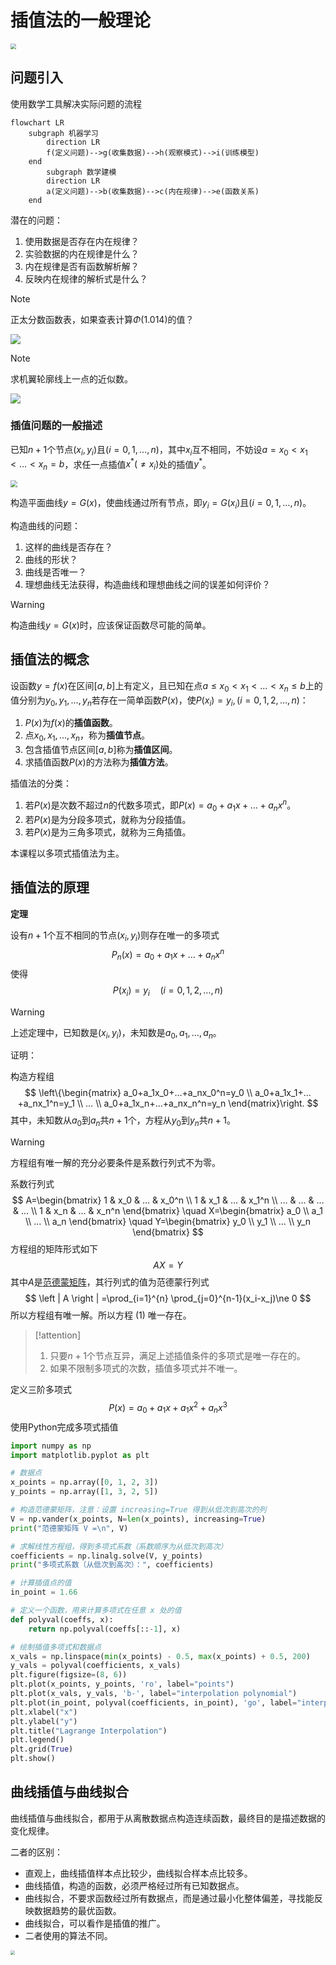 # 插值法的一般理论

<img src="https://raw.githubusercontent.com/hughxusu/lesson-numerical-analysis/refs/heads/developing/_images/Interpolation.png" style="zoom:55%;" />

## 问题引入

使用数学工具解决实际问题的流程

```mermaid
flowchart LR
	subgraph 机器学习
		direction LR
		f(定义问题)-->g(收集数据)-->h(观察模式)-->i(训练模型)
	end
		subgraph 数学建模
		direction LR
		a(定义问题)-->b(收集数据)-->c(内在规律)-->e(函数关系)
	end
```

潜在的问题：

1. 使用数据是否存在内在规律？
2. 实验数据的内在规律是什么？
3. 内在规律是否有函数解析解？
4. 反映内在规律的解析式是什么？

> [!note]
>
> 正太分数函数表，如果查表计算$\Phi (1.014)$的值？

![](https://raw.githubusercontent.com/hughxusu/lesson-numerical-analysis/refs/heads/developing/_images/70.png)

> [!note]
>
> 求机翼轮廓线上一点的近似数。

![](https://raw.githubusercontent.com/hughxusu/lesson-numerical-analysis/refs/heads/developing/_images/0c4f9ceb196f02b3223b3c12b4076a1dd71ee823.webp)

### 插值问题的一般描述

已知$n+1$个节点$(x_i, y_i)$且$(i=0, 1, …, n)$，其中$x_i$互不相同，不妨设$a=x_0<x_1<…<x_n=b$，求任一点插值$x^*(\ne x_i)$处的插值$y^*$。

<img src="https://raw.githubusercontent.com/hughxusu/lesson-numerical-analysis/refs/heads/developing/_images/86d485f3dc944cf19ed847a4d19c548c.png" style="zoom:70%;" />

构造平面曲线$y=G(x)$，使曲线通过所有节点，即$y_i=G(x_i)$且$(i=0, 1, …, n)$。

构造曲线的问题：

1. 这样的曲线是否存在？
2. 曲线的形状？
3. 曲线是否唯一？
4. 理想曲线无法获得，构造曲线和理想曲线之间的误差如何评价？

> [!warning]
>
> 构造曲线$y=G(x)$时，应该保证函数尽可能的简单。

## 插值法的概念

设函数$y=f(x)$在区间$[a, b]$上有定义，且已知在点$a\le x_0<x_1<…<x_n\le b$上的值分别为$y_0, y_1, …, y_n$若存在一简单函数$P(x)$，使$P(x_i)=y_i,(i=0, 1, 2, …,n )$：

1. $P(x)$为$f(x)$的**插值函数**。
2. 点$x_0, x_1, …,x_n$，称为**插值节点**。
3. 包含插值节点区间$[a, b]$称为**插值区间**。
4. 求插值函数$P(x)$的方法称为**插值方法**。

插值法的分类：

1. 若$P(x)$是次数不超过$n$的代数多项式，即$P(x)=a_0+a_1x+…+a_nx^n$。
2. 若$P(x)$是为分段多项式，就称为分段插值。
3. 若$P(x)$是为三角多项式，就称为三角插值。

本课程以多项式插值法为主。

## 插值法的原理

**定理**

设有$n+1$个互不相同的节点$(x_i, y_i)$则存在唯一的多项式
$$
P_n(x)=a_0+a_1x+…+a_nx^n \tag{1}
$$
使得
$$
P(x_i)=y_i \quad (i=0, 1, 2, …,n )
$$

> [!warning]
>
> 上述定理中，已知数是$(x_i, y_i)$，未知数是$a_0, a_1, …,a_n$。

证明：

构造方程组
$$
\left\{\begin{matrix}
a_0+a_1x_0+…+a_nx_0^n=y_0 \\
a_0+a_1x_1+…+a_nx_1^n=y_1 \\
… \\
a_0+a_1x_n+…+a_nx_n^n=y_n
\end{matrix}\right.
$$
其中，未知数从$a_0$到$a_n$共$n+1$个，方程从$y_0$到$y_n$共$n+1$。

> [!warning] 
>
> 方程组有唯一解的充分必要条件是系数行列式不为零。

系数行列式
$$
A=\begin{bmatrix}
1  & x_0 & … & x_0^n \\
1  & x_1 & … & x_1^n \\
…  & …   & … & … \\
1  & x_n & … & x_n^n
\end{bmatrix}
\quad 
X=\begin{bmatrix}
a_0 \\
a_1 \\
… \\
a_n
\end{bmatrix}
\quad
Y=\begin{bmatrix}
y_0 \\
y_1 \\
… \\
y_n
\end{bmatrix}
$$
方程组的矩阵形式如下
$$
AX=Y
$$
其中$A$是[范德蒙矩阵](https://www.jianshu.com/p/34948915a649?utm_campaign=maleskine&utm_content=note&utm_medium=seo_notes&utm_source=recommendation)，其行列式的值为范德蒙行列式
$$
\left | A \right | =\prod_{i=1}^{n} \prod_{j=0}^{n-1}(x_i-x_j)\ne 0
$$
所以方程组有唯一解。所以方程 $(1)$ 唯一存在。

> [!attention]
>
> 1. 只要$n+1$个节点互异，满足上述插值条件的多项式是唯一存在的。
> 2. 如果不限制多项式的次数，插值多项式并不唯一。

定义三阶多项式
$$
P(x)=a_0+a_1x+a_1x^2+a_nx^3
$$
使用Python完成多项式插值

```python
import numpy as np
import matplotlib.pyplot as plt

# 数据点
x_points = np.array([0, 1, 2, 3])
y_points = np.array([1, 3, 2, 5])

# 构造范德蒙矩阵，注意：设置 increasing=True 得到从低次到高次的列
V = np.vander(x_points, N=len(x_points), increasing=True)
print("范德蒙矩阵 V =\n", V)

# 求解线性方程组，得到多项式系数（系数顺序为从低次到高次）
coefficients = np.linalg.solve(V, y_points)
print("多项式系数（从低次到高次）：", coefficients)

# 计算插值点的值
in_point = 1.66

# 定义一个函数，用来计算多项式在任意 x 处的值
def polyval(coeffs, x):
    return np.polyval(coeffs[::-1], x)

# 绘制插值多项式和数据点
x_vals = np.linspace(min(x_points) - 0.5, max(x_points) + 0.5, 200)
y_vals = polyval(coefficients, x_vals)
plt.figure(figsize=(8, 6))
plt.plot(x_points, y_points, 'ro', label="points")
plt.plot(x_vals, y_vals, 'b-', label="interpolation polynomial")
plt.plot(in_point, polyval(coefficients, in_point), 'go', label="interpolation point")
plt.xlabel("x")
plt.ylabel("y")
plt.title("Lagrange Interpolation")
plt.legend()
plt.grid(True)
plt.show()
```

## 曲线插值与曲线拟合

曲线插值与曲线拟合，都用于从离散数据点构造连续函数，最终目的是描述数据的变化规律。

二者的区别：

* 直观上，曲线插值样本点比较少，曲线拟合样本点比较多。
* 曲线插值，构造的函数，必须严格经过所有已知数据点。
* 曲线拟合，不要求函数经过所有数据点，而是通过最小化整体偏差，寻找能反映数据趋势的最优函数。
* 曲线拟合，可以看作是插值的推广。
* 二者使用的算法不同。

<img src="../_images/b-1-1.jpg" style="zoom:45%;" />

